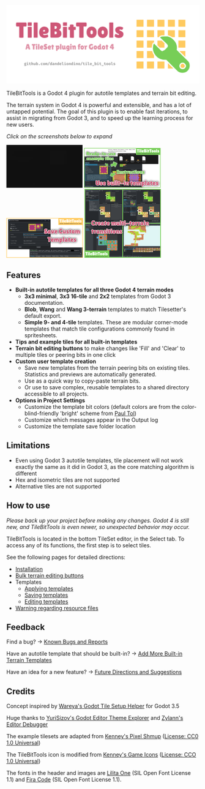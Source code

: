 ![TileBitTools](https://raw.githubusercontent.com/dandeliondino/tile_bit_tools/main/assets/header.png)

TileBitTools is a Godot 4 plugin for autotile templates and terrain bit editing.

The terrain system in Godot 4 is powerful and extensible, and has a lot of untapped potential. The goal of this plugin is to enable fast iterations, to assist in migrating from Godot 3, and to speed up the learning process for new users.

*Click on the screenshots below to expand*

[![Animated gif demonstrating how to apply a template](https://raw.githubusercontent.com/dandeliondino/tile_bit_tools/main/assets/tutorials/apply_template_thumb.gif)](https://github.com/dandeliondino/tile_bit_tools/blob/main/assets/tutorials/apply_template.gif)
[![Screenshot of a built-in template](https://raw.githubusercontent.com/dandeliondino/tile_bit_tools/main/assets/tips_and_examples_thumb.png)](https://github.com/dandeliondino/tile_bit_tools/blob/main/assets/tips_and_examples.png)
[![Screenshot of the Save Template dialog window](https://raw.githubusercontent.com/dandeliondino/tile_bit_tools/main/assets/save_custom_templates_thumb.png)](https://github.com/dandeliondino/tile_bit_tools/blob/main/assets/save_custom_templates.png)
[![Screenshots of setting up a 3-terrain tileset](https://raw.githubusercontent.com/dandeliondino/tile_bit_tools/main/assets/terrain_transitions_thumb.png)](https://github.com/dandeliondino/tile_bit_tools/blob/main/assets/terrain_transitions.png)

## Features
- **Built-in autotile templates for all three Godot 4 terrain modes**
    - **3x3 minimal**, **3x3 16-tile** and **2x2** templates from Godot 3 documentation.
    - **Blob**, **Wang** and **Wang 3-terrain** templates to match Tilesetter's default export.
    - **Simple 9- and 4-tile** templates. These are modular corner-mode templates that match tile configurations commonly found in spritesheets.
- **Tips and example tiles for all built-in templates**
- **Terrain bit editing buttons** to make changes like 'Fill' and 'Clear' to multiple tiles or peering bits in one click
- **Custom user template creation**
    - Save new templates from the terrain peering bits on existing tiles. Statistics and previews are automatically generated.
    - Use as a quick way to copy-paste terrain bits.
    - Or use to save complex, reusable templates to a shared directory accessible to all projects.
- **Options in Project Settings**
    - Customize the template bit colors (default colors are from the color-blind-friendly 'bright' scheme from [Paul Tol](https://personal.sron.nl/~pault/))
    - Customize which messages appear in the Output log
    - Customize the template save folder location


## Limitations
- Even using Godot 3 autotile templates, tile placement will not work exactly the same as it did in Godot 3, as the core matching algorithm is different
- Hex and isometric tiles are not supported
- Alternative tiles are not supported


## How to use
*Please back up your project before making any changes. Godot 4 is still new, and TileBitTools is even newer, so unexpected behavior may occur.*

TileBitTools is located in the bottom TileSet editor, in the Select tab. To access any of its functions, the first step is to select tiles.

See the following pages for detailed directions:

- [Installation](https://github.com/dandeliondino/tile_bit_tools/wiki/1.-Installation)
- [Bulk terrain editing buttons](https://github.com/dandeliondino/tile_bit_tools/wiki/2.-Bulk-Terrain-Editing-Buttons)
- Templates
    - [Applying templates](https://github.com/dandeliondino/tile_bit_tools/wiki/3.1-Applying-Templates)
    - [Saving templates](https://github.com/dandeliondino/tile_bit_tools/wiki/3.2-Saving-Templates)
    - [Editing templates](https://github.com/dandeliondino/tile_bit_tools/wiki/3.3-Editing-Templates)
- [Warning regarding resource files](https://github.com/dandeliondino/tile_bit_tools/wiki/X.-Warning-Regarding-Resource-Files)


## Feedback
Find a bug? -> [Known Bugs and Reports](https://github.com/dandeliondino/tile_bit_tools/issues/2)

Have an autotile template that should be built-in? -> [Add More Built-in Terrain Templates](https://github.com/dandeliondino/tile_bit_tools/issues/4)

Have an idea for a new feature? -> [Future Directions and Suggestions](https://github.com/dandeliondino/tile_bit_tools/issues/3)


## Credits
Concept inspired by [Wareya's Godot Tile Setup Helper](https://github.com/wareya/godot-tile-setup-helper) for Godot 3.5

Huge thanks to [YuriSizov's Godot Editor Theme Explorer](https://github.com/YuriSizov/godot-editor-theme-explorer) and [Zylann's Editor Debugger](https://github.com/Zylann/godot_editor_debugger_plugin)

The example tilesets are adapted from [Kenney's Pixel Shmup](https://www.kenney.nl/assets/pixel-shmup) ([License: CC0 1.0 Universal](https://creativecommons.org/publicdomain/zero/1.0/))

The TileBitTools icon is modified from [Kenney's Game Icons](https://www.kenney.nl/assets/game-icons) ([License: CCO 1.0 Universal](https://creativecommons.org/publicdomain/zero/1.0/))

The fonts in the header and images are [Lilita One](https://fonts.google.com/specimen/Lilita+One) (SIL Open Font License 1.1) and [Fira Code](https://github.com/tonsky/FiraCode) (SIL Open Font License 1.1).
